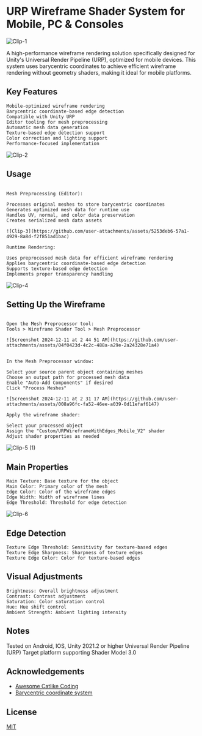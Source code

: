 # URP Wireframe Shader System for Mobile, PC & Consoles

![Clip-1](https://github.com/user-attachments/assets/da07a42a-0091-47e0-b43f-728d8f0af1af)

A high-performance wireframe rendering solution specifically designed for Unity's Universal Render Pipeline (URP), optimized for mobile devices. This system uses barycentric coordinates to achieve efficient wireframe rendering without geometry shaders, making it ideal for mobile platforms.


## Key Features

```
Mobile-optimized wireframe rendering
Barycentric coordinate-based edge detection
Compatible with Unity URP
Editor tooling for mesh preprocessing
Automatic mesh data generation
Texture-based edge detection support
Color correction and lighting support
Performance-focused implementation
```

![Clip-2](https://github.com/user-attachments/assets/d0d77da9-a8cd-4cd1-966f-17ce3a0cb87f)


## Usage
```

Mesh Preprocessing (Editor):

Processes original meshes to store barycentric coordinates
Generates optimized mesh data for runtime use
Handles UV, normal, and color data preservation
Creates serialized mesh data assets

![Clip-3](https://github.com/user-attachments/assets/5253deb6-57a1-4929-8a8d-f2f851ad1bac)

Runtime Rendering:

Uses preprocessed mesh data for efficient wireframe rendering
Applies barycentric coordinate-based edge detection
Supports texture-based edge detection
Implements proper transparency handling
```

![Clip-4](https://github.com/user-attachments/assets/5937ef04-2488-46b1-b378-c5eb55e61deb)


## Setting Up the Wireframe
```

Open the Mesh Preprocessor tool:
Tools > Wireframe Shader Tool > Mesh Preprocessor

![Screenshot 2024-12-11 at 2 44 51 AM](https://github.com/user-attachments/assets/04f0423d-4c2c-488a-a29e-2a24328e71a4)


In the Mesh Preprocessor window:

Select your source parent object containing meshes
Choose an output path for processed mesh data
Enable "Auto-Add Components" if desired
Click "Process Meshes"

![Screenshot 2024-12-11 at 2 31 17 AM](https://github.com/user-attachments/assets/008a96fc-fa52-46ee-a039-0d11efaf6147)

Apply the wireframe shader:

Select your processed object
Assign the "Custom/URPWireframeWithEdges_Mobile_V2" shader
Adjust shader properties as needed

```

![Clip-5 (1)](https://github.com/user-attachments/assets/b51d8f07-c040-4e1b-a003-08ea41aef839)


## Main Properties

```
Main Texture: Base texture for the object
Main Color: Primary color of the mesh
Edge Color: Color of the wireframe edges
Edge Width: Width of wireframe lines
Edge Threshold: Threshold for edge detection

```

![Clip-6](https://github.com/user-attachments/assets/d6678d67-d4d9-4ec7-be68-4e9a0bbf94a7)


## Edge Detection

```
Texture Edge Threshold: Sensitivity for texture-based edges
Texture Edge Sharpness: Sharpness of texture edges
Texture Edge Color: Color for texture-based edges

```

## Visual Adjustments

```
Brightness: Overall brightness adjustment
Contrast: Contrast adjustment
Saturation: Color saturation control
Hue: Hue shift control
Ambient Strength: Ambient lighting intensity

```

## Notes

Tested on Android, IOS,
Unity 2021.2 or higher
Universal Render Pipeline (URP)
Target platform supporting Shader Model 3.0


## Acknowledgements

 - [Awesome Catlike Coding](https://catlikecoding.com/unity/tutorials/advanced-rendering/flat-and-wireframe-shading/)
 - [Barycentric coordinate system](https://en.wikipedia.org/wiki/Barycentric_coordinate_system)


## License

[MIT](https://choosealicense.com/licenses/mit/)
